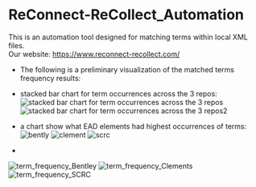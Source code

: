 # ReConnect-ReCollect_Automation
This is an automation tool designed for matching terms within local XML files.       
Our website: https://www.reconnect-recollect.com/   

* The following is a preliminary visualization of the matched terms frequency results:   
   
* stacked bar chart for term occurrences across the 3 repos:   
![stacked bar chart for term occurrences across the 3 repos](https://github.com/jiaqili0803/ReConnect-ReCollect_Automation/assets/40383000/a9a57934-cac5-4514-8d3c-349698f5e667)
![stacked bar chart for term occurrences across the 3 repos2](https://github.com/jiaqili0803/ReConnect-ReCollect_Automation/assets/40383000/5b225dbc-ea27-40e6-b693-84bd35d34070)
   
* a chart show what EAD elements had highest occurrences of terms:
![bently](https://github.com/jiaqili0803/ReConnect-ReCollect_Automation/assets/40383000/e0c2b806-9048-4077-990b-52ab63d35de0)
![clement](https://github.com/jiaqili0803/ReConnect-ReCollect_Automation/assets/40383000/db5d61fc-a4f1-4b8f-94b4-ff0b90a4fb25)
![scrc](https://github.com/jiaqili0803/ReConnect-ReCollect_Automation/assets/40383000/5cccd7f8-5915-4e25-b602-05accb85d646)

* 
![term_frequency_Bentley](https://user-images.githubusercontent.com/40383000/224378764-4e8404f1-f420-466c-b2e1-a317245a7d23.png)
![term_frequency_Clements](https://user-images.githubusercontent.com/40383000/224378766-f89b8bd9-018e-4d32-8dc9-42442a136b4b.png)
![term_frequency_SCRC](https://user-images.githubusercontent.com/40383000/224378767-e76c7bc2-44c5-451b-95c5-f05af4571f78.png)
